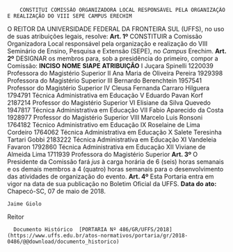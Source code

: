        CONSTITUI COMISSÃO ORGANIZADORA LOCAL RESPONSÁVEL PELA ORGANIZAÇÃO E REALIZAÇÃO DO VIII SEPE CAMPUS ERECHIM  

 O REITOR DA UNIVERSIDADE FEDERAL DA FRONTEIRA SUL (UFFS), no uso de suas atribuições legais, resolve:   **Art. 1º** CONSTITUIR a Comissão Organizadora Local responsável pela organização e realização do VIII Seminário de Ensino, Pesquisa e Extensão (SEPE), no *Campus* Erechim.   **Art. 2º** DESIGNAR os membros para, sob a presidência do primeiro, compor a Comissão:     **INCISO**    **NOME**    **SIAPE**    **ATRIBUIÇÃO**      I   Juçara Spinelli   1220039   Professora do Magistério Superior     II   Ana Maria de Oliveira Pereira   1929398   Professora do Magistério Superior     III   Bernardo Berenchtein   1957541   Professor do Magistério Superior     IV   Cleusa Fernanda Carraro Hilguera   1794791   Técnica Administrativa em Educação     V   Eduardo Pavan Korf   2187214   Professor do Magistério Superior     VI   Elisiane da Silva Quevedo   1947817   Técnica Administrativa em Educação     VII   Fabio Aparecido da Costa   1928977   Professor do Magistério Superior     VIII   Marcelo Luis Ronsoni   1764182   Técnico Administrativo em Educação     IX   Roselaine de Lima Cordeiro   1764062   Técnica Administrativa em Educação     X   Salete Teresinha Tartari Gobbi   2183222   Técnica Administrativa em Educação     XI   Vandeleia Favaron   1792860   Técnica Administrativa em Educação     XII   Viviane de Almeida Lima   1711939   Professora do Magistério Superior       **Art. 3º** O Presidente da Comissão fará *jus* à carga horária de 6 (seis) horas semanais e os demais membros a 4 (quatro) horas semanais para o desenvolvimento das atividades de organização do evento.   **Art. 4º** Esta Portaria entra em vigor na data de sua publicação no Boletim Oficial da UFFS.      **Data do ato:** Chapecó-SC, 07 de maio de 2018.   
 

    Jaime Giolo   
 Reitor 

      Documento Histórico  [PORTARIA Nº 486/GR/UFFS/2018](https://www.uffs.edu.br/atos-normativos/portaria/gr/2018-0486/@@download/documento_historico)     
      